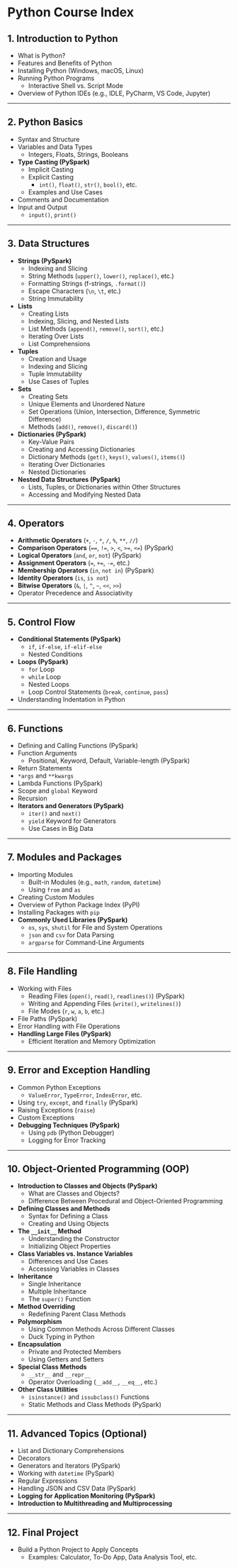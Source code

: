 # Python Course Index

## 1. Introduction to Python
- What is Python?
- Features and Benefits of Python
- Installing Python (Windows, macOS, Linux)
- Running Python Programs
  - Interactive Shell vs. Script Mode
- Overview of Python IDEs (e.g., IDLE, PyCharm, VS Code, Jupyter)

---

## 2. Python Basics
- Syntax and Structure
- Variables and Data Types
  - Integers, Floats, Strings, Booleans
- **Type Casting (PySpark)**
  - Implicit Casting
  - Explicit Casting
    - `int()`, `float()`, `str()`, `bool()`, etc.
  - Examples and Use Cases
- Comments and Documentation
- Input and Output
  - `input()`, `print()`

---

## 3. Data Structures
- **Strings (PySpark)**
  - Indexing and Slicing
  - String Methods (`upper()`, `lower()`, `replace()`, etc.)
  - Formatting Strings (f-strings, `.format()`)
  - Escape Characters (`\n`, `\t`, etc.)
  - String Immutability
- **Lists**
  - Creating Lists
  - Indexing, Slicing, and Nested Lists
  - List Methods (`append()`, `remove()`, `sort()`, etc.)
  - Iterating Over Lists
  - List Comprehensions
- **Tuples**
  - Creation and Usage
  - Indexing and Slicing
  - Tuple Immutability
  - Use Cases of Tuples
- **Sets**
  - Creating Sets
  - Unique Elements and Unordered Nature
  - Set Operations (Union, Intersection, Difference, Symmetric Difference)
  - Methods (`add()`, `remove()`, `discard()`)
- **Dictionaries (PySpark)**
  - Key-Value Pairs
  - Creating and Accessing Dictionaries
  - Dictionary Methods (`get()`, `keys()`, `values()`, `items()`)
  - Iterating Over Dictionaries
  - Nested Dictionaries
- **Nested Data Structures (PySpark)**
  - Lists, Tuples, or Dictionaries within Other Structures
  - Accessing and Modifying Nested Data

---

## 4. Operators
- **Arithmetic Operators** (`+`, `-`, `*`, `/`, `%`, `**`, `//`)
- **Comparison Operators** (`==`, `!=`, `>`, `<`, `>=`, `<=`) (PySpark)
- **Logical Operators** (`and`, `or`, `not`) (PySpark)
- **Assignment Operators** (`=`, `+=`, `-=`, etc.)
- **Membership Operators** (`in`, `not in`) (PySpark)
- **Identity Operators** (`is`, `is not`)
- **Bitwise Operators** (`&`, `|`, `^`, `~`, `<<`, `>>`)
- Operator Precedence and Associativity

---

## 5. Control Flow
- **Conditional Statements (PySpark)**
  - `if`, `if-else`, `if-elif-else`
  - Nested Conditions
- **Loops (PySpark)**
  - `for` Loop
  - `while` Loop
  - Nested Loops
  - Loop Control Statements (`break`, `continue`, `pass`)
- Understanding Indentation in Python

---

## 6. Functions
- Defining and Calling Functions (PySpark)
- Function Arguments
  - Positional, Keyword, Default, Variable-length (PySpark)
- Return Statements
- `*args` and `**kwargs`
- Lambda Functions (PySpark)
- Scope and `global` Keyword
- Recursion
- **Iterators and Generators (PySpark)**
  - `iter()` and `next()`
  - `yield` Keyword for Generators
  - Use Cases in Big Data

---

## 7. Modules and Packages
- Importing Modules
  - Built-in Modules (e.g., `math`, `random`, `datetime`)
  - Using `from` and `as`
- Creating Custom Modules
- Overview of Python Package Index (PyPI)
- Installing Packages with `pip`
- **Commonly Used Libraries (PySpark)**
  - `os`, `sys`, `shutil` for File and System Operations
  - `json` and `csv` for Data Parsing
  - `argparse` for Command-Line Arguments

---

## 8. File Handling
- Working with Files
  - Reading Files (`open()`, `read()`, `readlines()`) (PySpark)
  - Writing and Appending Files (`write()`, `writelines()`)
  - File Modes (`r`, `w`, `a`, `b`, etc.)
- File Paths (PySpark)
- Error Handling with File Operations
- **Handling Large Files (PySpark)**
  - Efficient Iteration and Memory Optimization

---

## 9. Error and Exception Handling
- Common Python Exceptions
  - `ValueError`, `TypeError`, `IndexError`, etc.
- Using `try`, `except`, and `finally` (PySpark)
- Raising Exceptions (`raise`)
- Custom Exceptions
- **Debugging Techniques (PySpark)**
  - Using `pdb` (Python Debugger)
  - Logging for Error Tracking

---

## 10. Object-Oriented Programming (OOP)
- **Introduction to Classes and Objects (PySpark)**
  - What are Classes and Objects?
  - Difference Between Procedural and Object-Oriented Programming
- **Defining Classes and Methods**
  - Syntax for Defining a Class
  - Creating and Using Objects
- **The `__init__` Method**
  - Understanding the Constructor
  - Initializing Object Properties
- **Class Variables vs. Instance Variables**
  - Differences and Use Cases
  - Accessing Variables in Classes
- **Inheritance**
  - Single Inheritance
  - Multiple Inheritance
  - The `super()` Function
- **Method Overriding**
  - Redefining Parent Class Methods
- **Polymorphism**
  - Using Common Methods Across Different Classes
  - Duck Typing in Python
- **Encapsulation**
  - Private and Protected Members
  - Using Getters and Setters
- **Special Class Methods**
  - `__str__` and `__repr__`
  - Operator Overloading (`__add__`, `__eq__`, etc.)
- **Other Class Utilities**
  - `isinstance()` and `issubclass()` Functions
  - Static Methods and Class Methods (PySpark)

---

## 11. Advanced Topics (Optional)
- List and Dictionary Comprehensions
- Decorators
- Generators and Iterators (PySpark)
- Working with `datetime` (PySpark)
- Regular Expressions
- Handling JSON and CSV Data (PySpark)
- **Logging for Application Monitoring (PySpark)**
- **Introduction to Multithreading and Multiprocessing**

---

## 12. Final Project
- Build a Python Project to Apply Concepts
  - Examples: Calculator, To-Do App, Data Analysis Tool, etc.

